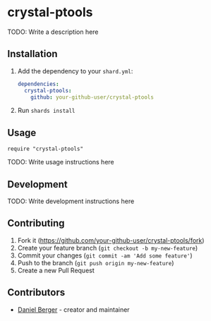 # crystal-ptools

TODO: Write a description here

## Installation

1. Add the dependency to your `shard.yml`:

   ```yaml
   dependencies:
     crystal-ptools:
       github: your-github-user/crystal-ptools
   ```

2. Run `shards install`

## Usage

```crystal
require "crystal-ptools"
```

TODO: Write usage instructions here

## Development

TODO: Write development instructions here

## Contributing

1. Fork it (<https://github.com/your-github-user/crystal-ptools/fork>)
2. Create your feature branch (`git checkout -b my-new-feature`)
3. Commit your changes (`git commit -am 'Add some feature'`)
4. Push to the branch (`git push origin my-new-feature`)
5. Create a new Pull Request

## Contributors

- [Daniel Berger](https://github.com/your-github-user) - creator and maintainer

